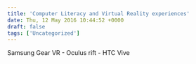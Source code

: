 ```yaml
---
title: 'Computer Literacy and Virtual Reality experiences'
date: Thu, 12 May 2016 10:44:52 +0000
draft: false
tags: ['Uncategorized']
---
```


Samsung Gear VR - Oculus rift - HTC Vive